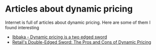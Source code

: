 # Articles about dynamic pricing

Internet is full of articles about dynamic pricing. Here are some of them I found interesting

* [Ibbaka - Dynamic pricing is a two edged sword](https://www.ibbaka.com/ibbaka-market-blog/dynamic-pricing-is-a-two-edged-sword)
* [Retail's Double-Edged Sword: The Pros and Cons of Dynamic Pricing](objectivity_co_uk-pros_and_cons_of_dynamic_pricing.md)